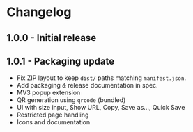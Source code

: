 # Changelog

## 1.0.0 - Initial release
## 1.0.1 - Packaging update
- Fix ZIP layout to keep `dist/` paths matching `manifest.json`.
- Add packaging & release documentation in spec.
- MV3 popup extension
- QR generation using `qrcode` (bundled)
- UI with size input, Show URL, Copy, Save as..., Quick Save
- Restricted page handling
- Icons and documentation
